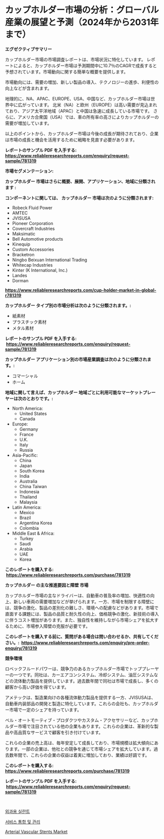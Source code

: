 <p><h1>カップホルダー市場の分析：グローバル産業の展望と予測（2024年から2031年まで）</h1></p><p><strong>エグゼクティブサマリー</strong></p>
<p><p>カップホルダー市場の市場調査レポートは、市場状況に特化しています。 レポートによると、カップホルダー市場は予測期間中に10.7％のCAGRで成長すると予想されています。市場動向に関する簡単な概要を提供します。</p><p>市場動向には、需要の増加、新しい製品の導入、テクノロジーの進歩、利便性の向上などが含まれます。</p><p>地理的に、NA、APAC、EUROPE、USA、中国など、カップホルダー市場は世界中に広がっています。 北米（NA）と欧州（EUROPE）は高い需要が見込まれており、アジア太平洋地域（APAC）と中国は急速に成長している市場です。 さらに、アメリカ合衆国（USA）では、車の所有率の高さによりカップホルダーの需要が増加しています。</p><p>以上のポイントから、カップホルダー市場は今後の成長が期待されており、企業は市場の成長と機会を活用するために戦略を見直す必要があります。</p></p>
<p><strong>レポートのサンプル PDF を入手する: <a href="https://www.reliableresearchreports.com/enquiry/request-sample/781319">https://www.reliableresearchreports.com/enquiry/request-sample/781319</a></strong></p>
<p><strong>市場セグメンテーション:</strong></p>
<p><strong> カップホルダー 市場はさらに概要、展開、アプリケーション、地域に分類されます :</strong></p>
<p><strong>コンポーネントに関しては、 カップホルダー 市場は次のように分類されます: &nbsp;</strong></p>
<p><ul><li>Robeck Fluid Power</li><li>AMTEC</li><li>JVISUSA</li><li>Pioneer Corporation</li><li>Covercraft Industries</li><li>Maksimatic</li><li>Bell Automotive products</li><li>Kinequip</li><li>Custom Accessories</li><li>Bracketron</li><li>Ningbo Beixuan International Trading</li><li>Whitecap Industries</li><li>Kinter (K International, Inc.)</li><li>Landes</li><li>Dorman</li></ul></p>
<p><strong><a href="https://www.reliableresearchreports.com/cup-holder-market-in-global-r781319">https://www.reliableresearchreports.com/cup-holder-market-in-global-r781319</a></strong></p>
<p><strong> カップホルダー タイプ別の市場分析は次のように分類されます。:</strong></p>
<p><ul><li>紙素材</li><li>プラスチック素材</li><li>メタル素材</li></ul></p>
<p><strong>レポートのサンプル PDF を入手する: &nbsp;<a href="https://www.reliableresearchreports.com/enquiry/request-sample/781319">https://www.reliableresearchreports.com/enquiry/request-sample/781319</a></strong></p>
<p><strong> カップホルダー アプリケーション別の市場産業調査は次のように分類されます。:</strong></p>
<p><ul><li>コマーシャル</li><li>ホーム</li></ul></p>
<p><strong>地域に関して言えば、カップホルダー 地域ごとに利用可能なマーケットプレーヤーは次のとおりです。:</strong></p>
<p><ul>
    <li>
        North America:
        <ul>
            <li>United States</li>
            <li>Canada</li>
        </ul>
    </li>
    <li>
        Europe:
        <ul>
            <li>Germany</li>
            <li>France</li>
            <li>U.K.</li>
            <li>Italy</li>
            <li>Russia</li>
        </ul>
    </li>
    <li>
        Asia-Pacific:
        <ul>
            <li>China</li>
            <li>Japan</li>
            <li>South Korea</li>
            <li>India</li>
            <li>Australia</li>
            <li>China Taiwan</li>
            <li>Indonesia</li>
            <li>Thailand</li>
            <li>Malaysia</li>
        </ul>
    </li>
    <li>
        Latin America:
        <ul>
            <li>Mexico</li>
            <li>Brazil</li>
            <li>Argentina Korea</li>
            <li>Colombia</li>
        </ul>
    </li>
    <li>
        Middle East & Africa:
        <ul>
            <li>Turkey</li>
            <li>Saudi</li>
            <li>Arabia</li>
            <li>UAE</li>
            <li>Korea</li>
        </ul>
    </li>
    </ul></p>
<p><strong>このレポートを購入する: &nbsp;<a href="https://www.reliableresearchreports.com/purchase/781319">https://www.reliableresearchreports.com/purchase/781319</a></strong></p>
<p><strong>カップホルダー の主な推進要因と障壁 市場</strong></p>
<p><p>カップホルダー市場の主なドライバーは、自動車の普及率の増加、快適性の向上、新しい車両の需要増加などが挙げられます。一方、市場を制限する障壁には、競争の激化、製品の差別化の難しさ、環境への配慮などがあります。市場で直面する課題には、製品の品質と耐久性の向上、価格競争の激化、新技術の導入に伴うコスト増加があります。また、独自性を維持しながら市場シェアを拡大するために、市場参入障壁の克服が必要です。</p></p>
<p><strong>このレポートを購入する前に、質問がある場合は問い合わせるか、共有してください。:&nbsp; <a href="https://www.reliableresearchreports.com/enquiry/pre-order-enquiry/781319">https://www.reliableresearchreports.com/enquiry/pre-order-enquiry/781319</a></strong></p>
<p><strong>競争環境</strong></p>
<p><p>ロベックフルードパワーは、競争力のあるカップホルダー市場でトッププレーヤーの一つです。同社は、カーエアコンシステム、冷却システム、油圧システムなどの流体動力製品を提供しています。過去数年間で同社は市場で成長し、多くの顧客から高い評価を得ています。</p><p>アメテックは、製造業向けの各種流体動力製品を提供する一方、JVISUSAは、自動車内装部品の開発と製造に特化しています。これらの会社も、カップホルダー市場で一定のシェアを持っています。</p><p>ベル・オートモーティブ・プロダクツやカスタム・アクセサリーなど、カップホルダー市場で注目されている他の企業もあります。これらの企業は、革新的な製品や高品質なサービスで顧客を引き付けています。</p><p>これらの企業の売上高は、毎年安定して成長しており、市場規模は拡大傾向にあります。一部の企業は、他社との競争を通じて市場シェアを拡大しています。過去数年間で、これらの企業の収益は着実に増加しており、業績は好調です。</p></p>
<p><strong>このレポートを購入する: &nbsp; <a href="https://www.reliableresearchreports.com/purchase/781319">https://www.reliableresearchreports.com/purchase/781319</a></strong></p>
<p><strong>レポートのサンプル PDF を入手する: &nbsp;<a href="https://www.reliableresearchreports.com/enquiry/request-sample/781319">https://www.reliableresearchreports.com/enquiry/request-sample/781319</a></strong><strong></strong></p>
<p>&nbsp;</p>
<p><p><a href="https://medium.com/@leatharoan20231/%EC%99%B8%EA%B3%BC-%EB%B0%80%EB%B4%89%EC%A0%9C-%EC%8B%9C%EC%9E%A5-%ED%86%B5%EC%B0%B0-%EC%8B%9C%EC%9E%A5-%EB%8F%99%ED%96%A5-%EC%84%B1%EC%9E%A5-2024%EB%85%84%EB%B6%80%ED%84%B0-2031%EB%85%84%EA%B9%8C%EC%A7%80-%EC%98%88%EC%B8%A1-5d96ef1d7ddc">외과용 실란트</a></p><p><a href="https://medium.com/@gummibear5656757/%EC%84%9C%EB%B9%84%EC%8A%A4-%ED%86%B5%ED%95%A9-%EB%B0%8F-%EA%B4%80%EB%A6%AC-%EC%8B%9C%EC%9E%A5-%EA%B7%9C%EB%AA%A8-%EC%8B%9C%EC%9E%A5-%EC%A0%84%EB%A7%9D-%EB%B0%8F-%EC%8B%9C%EC%9E%A5-%EC%98%88%EC%B8%A1-2024%EB%85%84%EB%B6%80%ED%84%B0-2031%EB%85%84-06dd5eec3701">서비스 통합 및 관리</a></p><p><a href="https://changeable-paste-463.notion.site/Arterial-Vascular-Stents-Market-Analysis-Its-CAGR-Market-Segmentation-and-Global-Industry-Overview-9e3eac9ca7434216ac48fb97700d6fbc">Arterial Vascular Stents Market</a></p></p>
